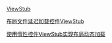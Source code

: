 [ViewStub](http://www.cnblogs.com/plokmju/p/android_ViewStub.html)


[布局文件延迟加载控件ViewStub](http://www.blogjava.net/gaolei-xj/archive/2013/02/17/395348.html)

[使用惰性控件ViewStub实现布局动态加载](http://www.cnblogs.com/menlsh/archive/2013/03/17/2965217.html)